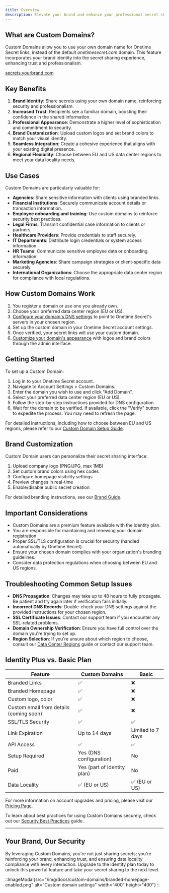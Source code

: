 ```yaml
---
title: Overview
description: Elevate your brand and enhance your professional secret sharing experience with Custom Domains, an advanced feature for agencies, businesses, and power users.
---
```


## What are Custom Domains?

Custom Domains allow you to use your own domain name for Onetime Secret links, instead of the default _onetimesecret.com_ domain. This feature incorporates your brand identity into the secret sharing experience, enhancing trust and professionalism.

<div class="flex justify-center items-center my-10">
  <a href="https://onetimesecret.com/pricing" class="text-center inline-block">
    <span class="font-brand text-3xl sm:text-4xl md:text-5xl
                 bg-clip-text text-transparent
                 bg-gradient-to-r from-purple-400 via-pink-500 to-red-500
                 animate-flowing-colors
                 hover:animate-bounce
                 transition-all duration-300 ease-in-out
                 transform hover:scale-105
                 rounded-xl
                 dark:border-brand-600">
      secrets.yourbrand.com
    </span>
  </a>
</div>


## Key Benefits

1. **Brand Identity**: Share secrets using your own domain name, reinforcing security and professionalism.
2. **Increased Trust**: Recipients see a familiar domain, boosting their confidence in the shared information.  
3. **Professional Appearance**: Demonstrate a higher level of sophistication and commitment to security.
4. **Brand Customization**: Upload custom logos and set brand colors to match your visual identity.
5. **Seamless Integration**: Create a cohesive experience that aligns with your existing digital presence.
6. **Regional Flexibility**: Choose between EU and US data center regions to meet your data locality needs.

## Use Cases

Custom Domains are particularly valuable for:

- **Agencies**: Share sensitive information with clients using branded links.
- **Financial Institutions**: Securely communicate account details or transaction information.
- **Employee onboarding and training**: Use custom domains to reinforce security best practices.
- **Legal Firms**: Transmit confidential case information to clients or partners.
- **Healthcare Providers**: Provide credentials to staff securely.
- **IT Departments**: Distribute login credentials or system access information.
- **HR Teams**: Communicate sensitive employee data or onboarding information.
- **Marketing Agencies**: Share campaign strategies or client-specific data securely.
- **International Organizations**: Choose the appropriate data center region for compliance with local regulations.

## How Custom Domains Work

1. You register a domain or use one you already own.
2. Choose your preferred data center region (EU or US).
3. [Configure your domain's DNS settings](/docs/custom-domains/setup-guide) to point to Onetime Secret's servers in your chosen region.
4. Set up the custom domain in your Onetime Secret account settings.
5. Once verified, your secret links will use your custom domain.
6. [Customize your domain's appearance](/docs/custom-domains/brand-guide) with logos and brand colors through the admin interface.

## Getting Started

To set up a Custom Domain:

1. Log in to your Onetime Secret account.
2. Navigate to Account Settings > Custom Domains.
3. Enter the domain you wish to use and click "Add Domain".
4. Select your preferred data center region (EU or US).
5. Follow the step-by-step instructions provided for DNS configuration.
6. Wait for the domain to be verified. If available, click the "Verify" button to expedite the process. You may need to refresh the page.

For detailed instructions, including how to choose between EU and US regions, please refer to our [Custom Domain Setup Guide](/docs/custom-domains/setup-guide).

## Brand Customization

Custom Domain users can personalize their secret sharing interface:

1. Upload company logo (PNG/JPG, max 1MB)
2. Set custom brand colors using hex codes
3. Configure homepage visibility settings
4. Preview changes in real-time
5. Enable/disable public secret creation

For detailed branding instructions, see our [Brand Guide](/docs/custom-domains/brand-guide).

## Important Considerations

- Custom Domains are a premium feature available with the Identity plan.
- You are responsible for maintaining and renewing your domain registration.
- Proper SSL/TLS configuration is crucial for security (handled automatically by Onetime Secret).
- Ensure your chosen domain complies with your organization's branding guidelines.
- Consider data protection regulations when choosing between EU and US regions.

## Troubleshooting Common Setup Issues

- **DNS Propagation**: Changes may take up to 48 hours to fully propagate. Be patient and try again later if verification fails initially.
- **Incorrect DNS Records**: Double-check your DNS settings against the provided instructions for your chosen region.
- **SSL Certificate Issues**: Contact our support team if you encounter any SSL-related problems.
- **Domain Ownership Verification**: Ensure you have full control over the domain you're trying to set up.
- **Region Selection**: If you're unsure about which region to choose, consult our [Data Center Regions](/docs/regions) guide or contact our support team.

## Identity Plus vs. Basic Plan

| Feature | Custom Domains | Basic |
|---------|----------------|-------------------------|
| Branded Links | ✅ | ❌ |
| Branded Homepage | ✅ | ❌ |
| Custom logo, color | ✅ | ❌ |
| Custom email from details (coming soon) | ✅ | ❌ |
| SSL/TLS Security | ✅ | ✅ |
| Link Expiration | Up to 14 days | Limited to 7 days |
| API Access | ✅ | ✅ |
| Setup Required | Yes (DNS configuration) | No |
| Paid | Yes (part of Identity plan) | No |
| Data Locality | ✅ (EU or US) | ✅ (EU or US) |

For more information on account upgrades and pricing, please visit our [Pricing Page](https://onetimesecret.com/pricing).

To learn about best practices for using Custom Domains securely, check out our [Security Best Practices](/docs/security-best-practices) guide.

---

## Your Brand, Our Security
By leveraging Custom Domains, you're not just sharing secrets; you're reinforcing your brand, enhancing trust, and ensuring data locality compliance with every interaction. Upgrade to the Identity plan today to unlock this powerful feature and take your secret sharing to the next level.

::ImageModal{src="/img/docs/custom-domains/branded-homepage-enabled.png" alt="Custom domain settings" width="400" height="400"}
::
